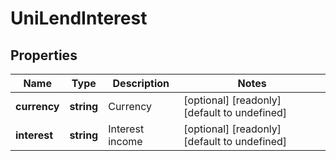 # UniLendInterest

## Properties

Name | Type | Description | Notes
------------ | ------------- | ------------- | -------------
**currency** | **string** | Currency | [optional] [readonly] [default to undefined]
**interest** | **string** | Interest income | [optional] [readonly] [default to undefined]

